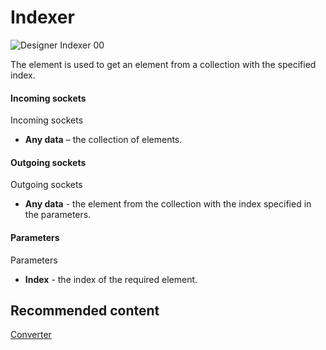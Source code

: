 # Indexer

![Designer Indexer 00](~/images/Designer_Indexer_00.png)

The element is used to get an element from a collection with the specified index. 

#### Incoming sockets

Incoming sockets

- **Any data** – the collection of elements.

#### Outgoing sockets

Outgoing sockets

- **Any data** \- the element from the collection with the index specified in the parameters.

#### Parameters

Parameters

- **Index** \- the index of the required element.

## Recommended content

[Converter](Designer_Converter.md)
